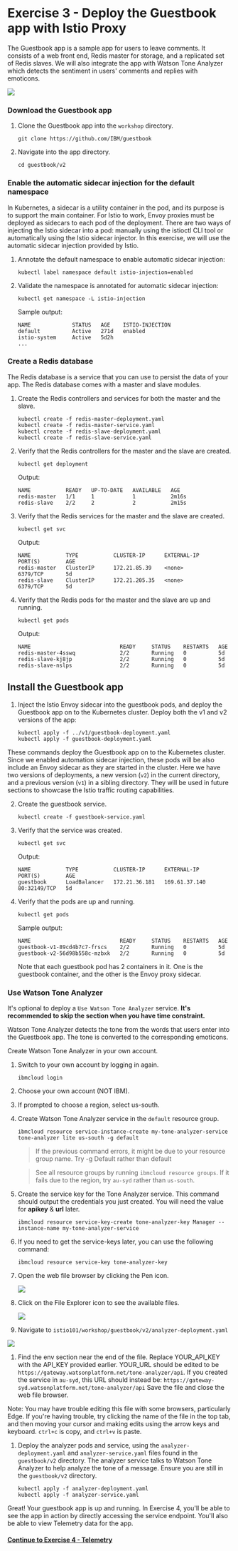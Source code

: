 # Exercise 3 - Deploy the Guestbook app with Istio Proxy

The Guestbook app is a sample app for users to leave comments. It consists of a web front end, Redis master for storage, and a replicated set of Redis slaves. We will also integrate the app with Watson Tone Analyzer which detects the sentiment in users' comments and replies with emoticons.

![](../README_images/istio1.jpg)

### Download the Guestbook app
1.  Clone the Guestbook app into the `workshop` directory.

    ```shell
    git clone https://github.com/IBM/guestbook
    ```

2. Navigate into the app directory.

    ```shell
    cd guestbook/v2
    ```

### Enable the automatic sidecar injection for the default namespace
In Kubernetes, a sidecar is a utility container in the pod, and its purpose is to support the main container. For Istio to work, Envoy proxies must be deployed as sidecars to each pod of the deployment. There are two ways of injecting the Istio sidecar into a pod: manually using the istioctl CLI tool or automatically using the Istio sidecar injector. In this exercise, we will use the automatic sidecar injection provided by Istio.

1.  Annotate the default namespace to enable automatic sidecar injection:
    
    ``` shell
    kubectl label namespace default istio-injection=enabled
    ```
    
2.  Validate the namespace is annotated for automatic sidecar injection:
    
    ``` shell
    kubectl get namespace -L istio-injection
    ```
    
    Sample output:
    ``` shell
    NAME             STATUS   AGE    ISTIO-INJECTION
    default          Active   271d   enabled
    istio-system     Active   5d2h
    ...
    ```

### Create a Redis database
The Redis database is a service that you can use to persist the data of your app. The Redis database comes with a master and slave modules.

1.  Create the Redis controllers and services for both the master and the slave.

    ``` shell
    kubectl create -f redis-master-deployment.yaml
    kubectl create -f redis-master-service.yaml
    kubectl create -f redis-slave-deployment.yaml
    kubectl create -f redis-slave-service.yaml
    ```

2.  Verify that the Redis controllers for the master and the slave are created.

    ```shell
    kubectl get deployment
    ```
    Output:
    ```shell
    NAME           READY   UP-TO-DATE   AVAILABLE   AGE
    redis-master   1/1     1            1           2m16s
    redis-slave    2/2     2            2           2m15s
    ```

3.  Verify that the Redis services for the master and the slave are created.

    ```shell
    kubectl get svc
    ```
    Output:
    ```shell
    NAME           TYPE           CLUSTER-IP      EXTERNAL-IP     PORT(S)        AGE
    redis-master   ClusterIP      172.21.85.39    <none>          6379/TCP       5d
    redis-slave    ClusterIP      172.21.205.35   <none>          6379/TCP       5d
    ```

4. Verify that the Redis pods for the master and the slave are up and running.

    ```shell
    kubectl get pods
    ```
    Output:
    ```shell
    NAME                            READY     STATUS    RESTARTS   AGE
    redis-master-4sswq              2/2       Running   0          5d
    redis-slave-kj8jp               2/2       Running   0          5d
    redis-slave-nslps               2/2       Running   0          5d
    ```

## Install the Guestbook app

1. Inject the Istio Envoy sidecar into the guestbook pods, and deploy the Guestbook app on to the Kubernetes cluster. Deploy both the v1 and v2 versions of the app:

    ```shell
    kubectl apply -f ../v1/guestbook-deployment.yaml
    kubectl apply -f guestbook-deployment.yaml
    ```

These commands deploy the Guestbook app on to the Kubernetes cluster. Since we enabled automation sidecar injection, these pods will be also include an Envoy sidecar as they are started in the cluster. Here we have two versions of deployments, a new version (`v2`) in the current directory, and a previous version (`v1`) in a sibling directory. They will be used in future sections to showcase the Istio traffic routing capabilities.

2. Create the guestbook service.

    ```shell
    kubectl create -f guestbook-service.yaml
    ```

3. Verify that the service was created.

    ```shell
    kubectl get svc
    ```
    Output:
    ```shell
    NAME           TYPE           CLUSTER-IP      EXTERNAL-IP     PORT(S)        AGE
    guestbook      LoadBalancer   172.21.36.181   169.61.37.140   80:32149/TCP   5d
    ```

4. Verify that the pods are up and running.

    ```shell
    kubectl get pods
    ```
    Sample output:
    ```shell
    NAME                            READY     STATUS    RESTARTS   AGE
    guestbook-v1-89cd4b7c7-frscs    2/2       Running   0          5d
    guestbook-v2-56d98b558c-mzbxk   2/2       Running   0          5d
    ```

    Note that each guestbook pod has 2 containers in it. One is the guestbook container, and the other is the Envoy proxy sidecar.


### Use Watson Tone Analyzer

It's optional to deploy a `Use Watson Tone Analyzer` service. **It's recommended to skip the section when you have time constraint.**

Watson Tone Analyzer detects the tone from the words that users enter into the Guestbook app. The tone is converted to the corresponding emoticons.

Create Watson Tone Analyzer in your own account.

1. Switch to your own account by logging in again.

    ```shell
    ibmcloud login
    ```

1. Choose your own account (NOT IBM).

1. If prompted to choose a region, select us-south.

1. Create Watson Tone Analyzer service in the `default` resource group. 

    ```shell
    ibmcloud resource service-instance-create my-tone-analyzer-service tone-analyzer lite us-south -g default
    ```

    > If the previous command errors, it might be due to your resource group name. Try -g Default rather than default
    
    > See all resource groups by running `ibmcloud resource groups`. If it fails due to the region, try `au-syd` rather than `us-south`.

1. Create the service key for the Tone Analyzer service. This command should output the credentials you just created. You will need the value for **apikey** & **url** later.

    ```shell
    ibmcloud resource service-key-create tone-analyzer-key Manager --instance-name my-tone-analyzer-service
    ```
1. If you need to get the service-keys later, you can use the following command:

    ```shell
    ibmcloud resource service-key tone-analyzer-key
    ``` 

1. Open the web file browser by clicking the Pen icon. 

    ![](../README_images/fileeditor.png)

1. Click on the File Explorer icon to see the available files.

    ![](../README_images/file_explorer.png)

1. Navigate to `istio101/workshop/guestbook/v2/analyzer-deployment.yaml`

![](../README_images/fileeditor2.png)


1. Find the env section near the end of the file. Replace YOUR_API_KEY with the API_KEY provided earlier. YOUR_URL should be edited to be `https://gateway.watsonplatform.net/tone-analyzer/api`. If you created the service in `au-syd`, this URL should instead be: `https://gateway-syd.watsonplatform.net/tone-analyzer/api` Save the file and close the web file browser.


Note: You may have trouble editing this file with some browsers, particularly Edge. If you're having trouble, try clicking the name of the file in the top tab, and then moving your cursor and making edits using the arrow keys and keyboard. `ctrl+c` is copy, and `ctrl+v` is paste.

1.   Deploy the analyzer pods and service, using the `analyzer-deployment.yaml` and `analyzer-service.yaml` files found in the `guestbook/v2` directory. The analyzer service talks to Watson Tone Analyzer to help analyze the tone of a message. Ensure you are still in the `guestbook/v2` directory.

      ```shell
      kubectl apply -f analyzer-deployment.yaml
      kubectl apply -f analyzer-service.yaml
      ```

Great! Your guestbook app is up and running. In Exercise 4, you'll be able to see the app in action by directly accessing the service endpoint. You'll also be able to view Telemetry data for the app.

#### [Continue to Exercise 4 - Telemetry](../exercise-4/README.md)

